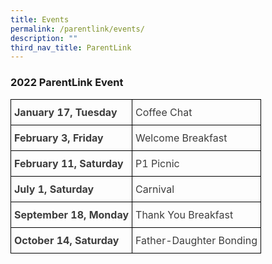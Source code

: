 ```yaml
---
title: Events
permalink: /parentlink/events/
description: ""
third_nav_title: ParentLink
---
```

### 2022 ParentLink Event

<style type="text/css">
.tg  {border-collapse:collapse;border-spacing:0;}
.tg td{border-color:black;border-style:solid;border-width:1px;overflow:hidden;padding:10px 5px;word-break:normal;}
.tg th{border-color:black;border-style:solid;border-width:1px;font-weight:normal;overflow:hidden;padding:10px 5px;word-break:normal;}
.tg .tg-uwnk{color:#3D3D3D;text-align:left;vertical-align:top}
.tg .tg-bzr3{color:#3D3D3D;font-weight:bold;text-align:left;vertical-align:top}
</style>
<table class="tg">
<thead>
  <tr>
    <th class="tg-bzr3">January 17, Tuesday</th>
    <th class="tg-uwnk"><span style="color:inherit;background-color:transparent">Coffee Chat</span></th>
  </tr>
</thead>
<tbody>
  <tr>
    <td class="tg-bzr3">February 3, Friday</td>
    <td class="tg-uwnk"><span style="color:inherit;background-color:transparent">Welcome Breakfast</span></td>
  </tr>
  <tr>
    <td class="tg-bzr3">February 11, Saturday</td>
    <td class="tg-uwnk"><span style="color:inherit;background-color:transparent">P1 Picnic</span></td>
  </tr>
  <tr>
    <td class="tg-bzr3">July 1, Saturday</td>
    <td class="tg-uwnk"><span style="color:inherit;background-color:transparent">Carnival</span></td>
  </tr>
  <tr>
    <td class="tg-bzr3">September 18, Monday</td>
    <td class="tg-uwnk"><span style="color:inherit;background-color:transparent">Thank You Breakfast</span></td>
  </tr>
  <tr>
    <td class="tg-bzr3">October 14, Saturday</td>
    <td class="tg-uwnk"><span style="color:inherit;background-color:transparent">Father-Daughter Bonding</span></td>
  </tr>
</tbody>
</table>